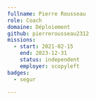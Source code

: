 ```yaml
---
fullname: Pierre Rousseau
role: Coach
domaine: Déploiement
github: pierrerousseau2312
missions:
  - start: 2021-02-15
    end: 2023-12-31
    status: independent
    employer: scopyleft
badges:
  - segur

---
```



